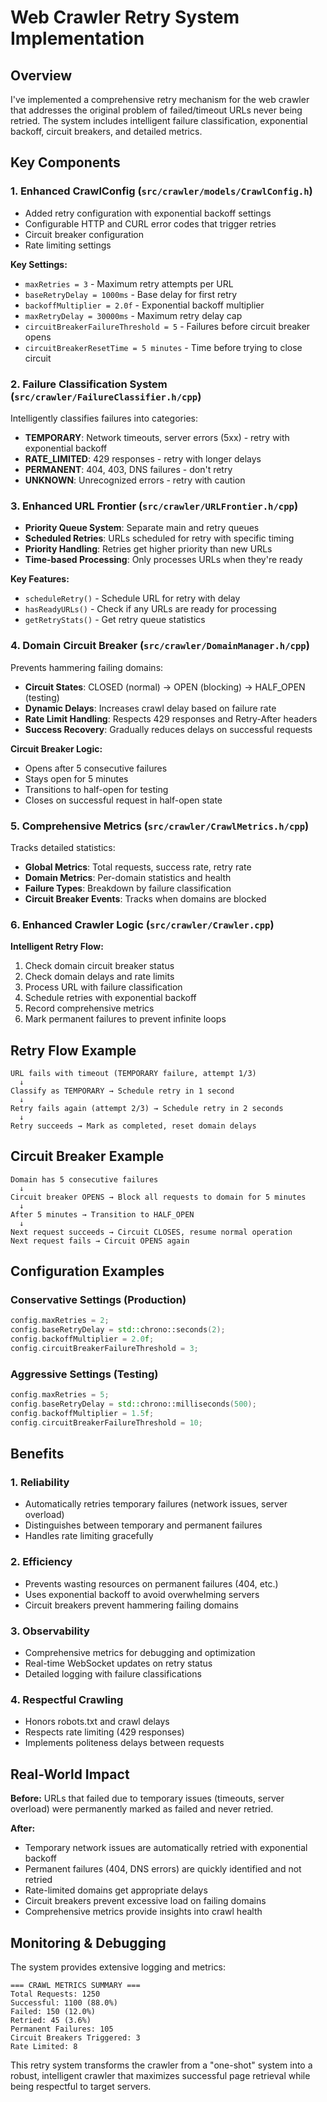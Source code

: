 # Web Crawler Retry System Implementation

## Overview

I've implemented a comprehensive retry mechanism for the web crawler that addresses the original problem of failed/timeout URLs never being retried. The system includes intelligent failure classification, exponential backoff, circuit breakers, and detailed metrics.

## Key Components

### 1. **Enhanced CrawlConfig** (`src/crawler/models/CrawlConfig.h`)
- Added retry configuration with exponential backoff settings
- Configurable HTTP and CURL error codes that trigger retries
- Circuit breaker configuration
- Rate limiting settings

**Key Settings:**
- `maxRetries = 3` - Maximum retry attempts per URL
- `baseRetryDelay = 1000ms` - Base delay for first retry
- `backoffMultiplier = 2.0f` - Exponential backoff multiplier
- `maxRetryDelay = 30000ms` - Maximum retry delay cap
- `circuitBreakerFailureThreshold = 5` - Failures before circuit breaker opens
- `circuitBreakerResetTime = 5 minutes` - Time before trying to close circuit

### 2. **Failure Classification System** (`src/crawler/FailureClassifier.h/cpp`)
Intelligently classifies failures into categories:
- **TEMPORARY**: Network timeouts, server errors (5xx) - retry with exponential backoff
- **RATE_LIMITED**: 429 responses - retry with longer delays
- **PERMANENT**: 404, 403, DNS failures - don't retry
- **UNKNOWN**: Unrecognized errors - retry with caution

### 3. **Enhanced URL Frontier** (`src/crawler/URLFrontier.h/cpp`)
- **Priority Queue System**: Separate main and retry queues
- **Scheduled Retries**: URLs scheduled for retry with specific timing
- **Priority Handling**: Retries get higher priority than new URLs
- **Time-based Processing**: Only processes URLs when they're ready

**Key Features:**
- `scheduleRetry()` - Schedule URL for retry with delay
- `hasReadyURLs()` - Check if any URLs are ready for processing
- `getRetryStats()` - Get retry queue statistics

### 4. **Domain Circuit Breaker** (`src/crawler/DomainManager.h/cpp`)
Prevents hammering failing domains:
- **Circuit States**: CLOSED (normal) → OPEN (blocking) → HALF_OPEN (testing)
- **Dynamic Delays**: Increases crawl delay based on failure rate
- **Rate Limit Handling**: Respects 429 responses and Retry-After headers
- **Success Recovery**: Gradually reduces delays on successful requests

**Circuit Breaker Logic:**
- Opens after 5 consecutive failures
- Stays open for 5 minutes
- Transitions to half-open for testing
- Closes on successful request in half-open state

### 5. **Comprehensive Metrics** (`src/crawler/CrawlMetrics.h/cpp`)
Tracks detailed statistics:
- **Global Metrics**: Total requests, success rate, retry rate
- **Domain Metrics**: Per-domain statistics and health
- **Failure Types**: Breakdown by failure classification
- **Circuit Breaker Events**: Tracks when domains are blocked

### 6. **Enhanced Crawler Logic** (`src/crawler/Crawler.cpp`)
**Intelligent Retry Flow:**
1. Check domain circuit breaker status
2. Check domain delays and rate limits
3. Process URL with failure classification
4. Schedule retries with exponential backoff
5. Record comprehensive metrics
6. Mark permanent failures to prevent infinite loops

## Retry Flow Example

```
URL fails with timeout (TEMPORARY failure, attempt 1/3)
  ↓
Classify as TEMPORARY → Schedule retry in 1 second
  ↓
Retry fails again (attempt 2/3) → Schedule retry in 2 seconds  
  ↓
Retry succeeds → Mark as completed, reset domain delays
```

## Circuit Breaker Example

```
Domain has 5 consecutive failures
  ↓
Circuit breaker OPENS → Block all requests to domain for 5 minutes
  ↓
After 5 minutes → Transition to HALF_OPEN
  ↓
Next request succeeds → Circuit CLOSES, resume normal operation
Next request fails → Circuit OPENS again
```

## Configuration Examples

### Conservative Settings (Production)
```cpp
config.maxRetries = 2;
config.baseRetryDelay = std::chrono::seconds(2);
config.backoffMultiplier = 2.0f;
config.circuitBreakerFailureThreshold = 3;
```

### Aggressive Settings (Testing)
```cpp
config.maxRetries = 5;
config.baseRetryDelay = std::chrono::milliseconds(500);
config.backoffMultiplier = 1.5f;
config.circuitBreakerFailureThreshold = 10;
```

## Benefits

### 1. **Reliability**
- Automatically retries temporary failures (network issues, server overload)
- Distinguishes between temporary and permanent failures
- Handles rate limiting gracefully

### 2. **Efficiency**
- Prevents wasting resources on permanent failures (404, etc.)
- Uses exponential backoff to avoid overwhelming servers
- Circuit breakers prevent hammering failing domains

### 3. **Observability**
- Comprehensive metrics for debugging and optimization
- Real-time WebSocket updates on retry status
- Detailed logging with failure classifications

### 4. **Respectful Crawling**
- Honors robots.txt and crawl delays
- Respects rate limiting (429 responses)
- Implements politeness delays between requests

## Real-World Impact

**Before:** URLs that failed due to temporary issues (timeouts, server overload) were permanently marked as failed and never retried.

**After:** 
- Temporary network issues are automatically retried with exponential backoff
- Permanent failures (404, DNS errors) are quickly identified and not retried
- Rate-limited domains get appropriate delays
- Circuit breakers prevent excessive load on failing domains
- Comprehensive metrics provide insights into crawl health

## Monitoring & Debugging

The system provides extensive logging and metrics:

```
=== CRAWL METRICS SUMMARY ===
Total Requests: 1250
Successful: 1100 (88.0%)
Failed: 150 (12.0%)
Retried: 45 (3.6%)
Permanent Failures: 105
Circuit Breakers Triggered: 3
Rate Limited: 8
```

This retry system transforms the crawler from a "one-shot" system into a robust, intelligent crawler that maximizes successful page retrieval while being respectful to target servers.
